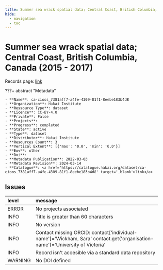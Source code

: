 ```yaml
---
title: Summer sea wrack spatial data; Central Coast, British Columbia, Canada (2015 - 2017)
hide:
  - navigation
  - toc
---
```


# Summer sea wrack spatial data; Central Coast, British Columbia, Canada (2015 - 2017)

Records page: <a href='https://catalogue.hakai.org/dataset/ca-cioos_7381aff7-a4fe-4309-81f1-8eebe183b4d8' target='_blank'>link</a>

???+ abstract "Metadata"

    - **Name**: ca-cioos_7381aff7-a4fe-4309-81f1-8eebe183b4d8 
    - **Organization**: Hakai Institute 
    - **Ressource Type**: dataset 
    - **Licence**: CC-BY-4.0 
    - **Private**: False 
    - **Projects**:  
    - **Progress**: completed 
    - **State**: active 
    - **Type**: dataset 
    - **Distributor**: Hakai Institute 
    - **Resources Count**: 3 
    - **Vertical Extent**: [{'max': '0.0', 'min': '0.0'}] 
    - **Eov**: other 
    - **Doi**:  
    - **Metadata Publication**: 2022-03-03 
    - **Metadata Revision**: 2024-03-14 
    - **Catalogue**: <a href='https://catalogue.hakai.org/dataset/ca-cioos_7381aff7-a4fe-4309-81f1-8eebe183b4d8' target='_blank'>link</a> 

<div id='map'></div>




## Issues
| level   | message                                                                                                                     |
|:--------|:----------------------------------------------------------------------------------------------------------------------------|
| ERROR   | No projects associated                                                                                                      |
| INFO    | Title is greater than 60 characters                                                                                         |
| INFO    | No version                                                                                                                  |
| INFO    | Contact missing ORCID: contact['individual-name']='Wickham, Sara' contact.get('organisation-name')='University of Victoria' |
| INFO    | Record isn't accesible via a standard data repository                                                                       |
| WARNING | No DOI defined                                                                                                              |


<script>
   document.addEventListener("DOMContentLoaded", function() {
    var map = L.map('map').setView([51.505, -125.09], 5);
    L.tileLayer('https://tile.openstreetmap.org/{z}/{x}/{y}.png', {
        maxZoom: 19,
        attribution: '&copy; <a href="http://www.openstreetmap.org/copyright">OpenStreetMap</a>'
    }).addTo(map);
    var geojsonFeature = {
        "type": "Feature",
        "properties": {
            "name" : "Summer sea wrack spatial data; Central Coast, British Columbia, Canada (2015 - 2017)"
        },
        "geometry": {'type': 'Polygon', 'coordinates': [[[-128.6224365234375, 51.399205653553764], [-127.650146484375, 51.399205653553764], [-127.650146484375, 52.08625733233839], [-128.6224365234375, 52.08625733233839], [-128.6224365234375, 51.399205653553764]]]}
    }
    L.geoJSON(geojsonFeature).addTo(map);
   })
</script>